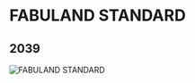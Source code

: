 # FABULAND STANDARD
## 2039
![FABULAND STANDARD](https://lc-www-live-s.legocdn.com/media/bricks/5/2/4119500.jpg)
